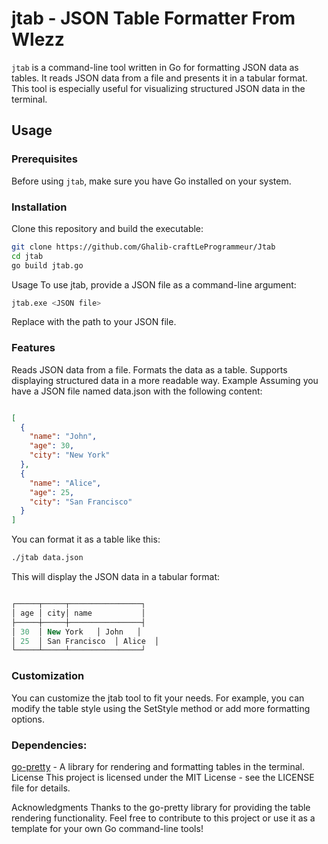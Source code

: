 # jtab - JSON Table Formatter From Wlezz

`jtab` is a command-line tool written in Go for formatting JSON data as tables. It reads JSON data from a file and presents it in a tabular format. This tool is especially useful for visualizing structured JSON data in the terminal.

## Usage

### Prerequisites

Before using `jtab`, make sure you have Go installed on your system.

### Installation

Clone this repository and build the executable:

```bash
git clone https://github.com/Ghalib-craftLeProgrammeur/Jtab
cd jtab
go build jtab.go
```
Usage
To use jtab, provide a JSON file as a command-line argument:

```bash
jtab.exe <JSON file>
```
Replace <JSON file> with the path to your JSON file.

### Features
Reads JSON data from a file.
Formats the data as a table.
Supports displaying structured data in a more readable way.
Example
Assuming you have a JSON file named data.json with the following content:

```json

[
  {
    "name": "John",
    "age": 30,
    "city": "New York"
  },
  {
    "name": "Alice",
    "age": 25,
    "city": "San Francisco"
  }
]
```
You can format it as a table like this:

```bash
./jtab data.json
```
This will display the JSON data in a tabular format:

```sql

┌─────┬─────┬────────────────┐
│ age │ city│ name           │
├─────┼─────┼────────────────┤
│ 30  │ New York   │ John   │
│ 25  │ San Francisco  │ Alice  │
└─────┴─────┴────────────────┘
```
### Customization
You can customize the jtab tool to fit your needs. For example, you can modify the table style using the SetStyle method or add more formatting options.

### Dependencies:

[go-pretty](https://pkg.go.dev/github.com/jedib0t/go-pretty/v6/table) - A library for rendering and formatting tables in the terminal.
License
This project is licensed under the MIT License - see the LICENSE file for details.

Acknowledgments
Thanks to the go-pretty library for providing the table rendering functionality.
Feel free to contribute to this project or use it as a template for your own Go command-line tools!
